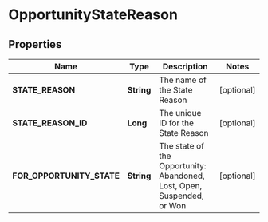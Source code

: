 
# OpportunityStateReason

## Properties
Name | Type | Description | Notes
------------ | ------------- | ------------- | -------------
**STATE_REASON** | **String** | The name of the State Reason |  [optional]
**STATE_REASON_ID** | **Long** | The unique ID for the State Reason |  [optional]
**FOR_OPPORTUNITY_STATE** | **String** | The state of the Opportunity: Abandoned, Lost, Open, Suspended, or Won |  [optional]



